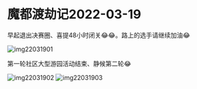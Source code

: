 # 魔都渡劫记2022-03-19

早起退出决赛圈、喜提48小时闭关😂😂。路上的选手请继续加油😂

<img decoding="async" src="https://i0.wp.com/s2.loli.net/2022/04/30/2VyBtkdhPzK3RA9.jpg?w=640&#038;ssl=1" alt="img22031901" data-recalc-dims="1" /> 

第一轮社区大型游园活动结束、静候第二轮😂

<img decoding="async" src="https://i0.wp.com/s2.loli.net/2022/04/30/QRt5enU9dw4CIVp.jpg?w=640&#038;ssl=1" alt="img22031902" data-recalc-dims="1" />  
<img decoding="async" src="https://i0.wp.com/s2.loli.net/2022/04/30/6V7gsArkWLJQvCS.jpg?w=640&#038;ssl=1" alt="img22031903" data-recalc-dims="1" />
